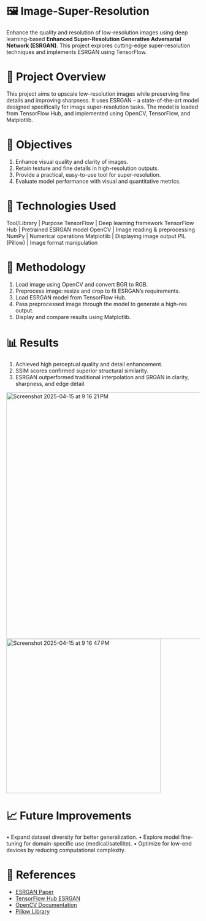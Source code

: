 # 🖼️ Image-Super-Resolution

Enhance the quality and resolution of low-resolution images using deep learning-based **Enhanced Super-Resolution Generative Adversarial Network (ESRGAN)**. This project explores cutting-edge super-resolution techniques and implements ESRGAN using TensorFlow.

# 🚀 Project Overview
This project aims to upscale low-resolution images while preserving fine details and improving sharpness. It uses ESRGAN – a state-of-the-art model designed specifically for image super-resolution tasks. The model is loaded from TensorFlow Hub, and implemented using OpenCV, TensorFlow, and Matplotlib.

# 🎯 Objectives
1. Enhance visual quality and clarity of images.
2. Retain texture and fine details in high-resolution outputs.
3. Provide a practical, easy-to-use tool for super-resolution.
4. Evaluate model performance with visual and quantitative metrics.

# 🧠 Technologies Used

Tool/Library | Purpose
TensorFlow | Deep learning framework
TensorFlow Hub | Pretrained ESRGAN model
OpenCV | Image reading & preprocessing
NumPy | Numerical operations
Matplotlib | Displaying image output
PIL (Pillow) | Image format manipulation

# 🧪 Methodology
1. Load image using OpenCV and convert BGR to RGB.
2. Preprocess image: resize and crop to fit ESRGAN’s requirements.
3. Load ESRGAN model from TensorFlow Hub.
4. Pass preprocessed image through the model to generate a high-res output.
5. Display and compare results using Matplotlib.

# 📊 Results
1. Achieved high perceptual quality and detail enhancement.
2. SSIM scores confirmed superior structural similarity.
3. ESRGAN outperformed traditional interpolation and SRGAN in clarity, sharpness, and edge detail.
<img width="643" alt="Screenshot 2025-04-15 at 9 16 21 PM" src="https://github.com/user-attachments/assets/20053028-5406-4c8a-99e9-2f2decc0846d" />
<img width="402" alt="Screenshot 2025-04-15 at 9 16 47 PM" src="https://github.com/user-attachments/assets/5e6c694a-6b1a-4734-b3c3-20ad7902a03d" />

# 📈 Future Improvements
• Expand dataset diversity for better generalization.
• Explore model fine-tuning for domain-specific use (medical/satellite).
• Optimize for low-end devices by reducing computational complexity.

# 📜 References

- [ESRGAN Paper](https://arxiv.org/abs/1809.00219)  
- [TensorFlow Hub ESRGAN](https://tfhub.dev/google/esrgan/1)  
- [OpenCV Documentation](https://docs.opencv.org/)  
- [Pillow Library](https://pillow.readthedocs.io/)







